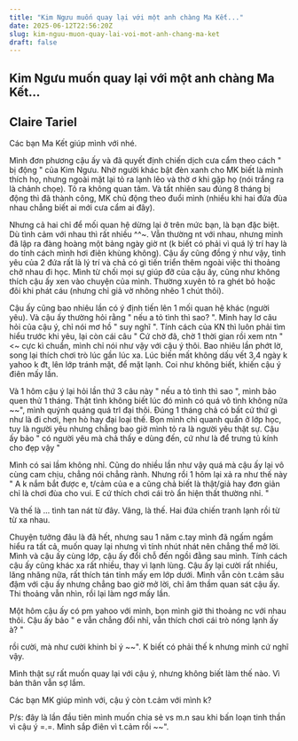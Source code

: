 ```yaml
---
title: "Kim Ngưu muốn quay lại với một anh chàng Ma Kết..."
date: 2025-06-12T22:56:20Z
slug: kim-nguu-muon-quay-lai-voi-mot-anh-chang-ma-ket
draft: false
---
```


## Kim Ngưu muốn quay lại với một anh chàng Ma Kết...

## Claire Tariel

Các bạn Ma Kết giúp mình với nhé.
 
Mình đơn phương cậu ấy và đã quyết định chiến dịch cưa cẩm theo cách " bị động " của Kim Ngưu. Nhờ người khác bật đèn xanh cho MK biết là mình thích họ, nhưng ngoài mặt lại tỏ ra lạnh lẽo và thờ ơ khi gặp họ (nói trắng ra là chảnh chọe). Tỏ ra không quan tâm. Và tất nhiên sau đúng 8 tháng bị động thì đã thành công, MK chủ động theo đuổi mình (nhiều khi hai đứa đùa nhau chẳng biết ai mới cưa cẩm ai đây).
 
Nhưng cả hai chỉ để mối quan hệ dừng lại ở trên mức bạn, là bạn đặc biệt. Dù tình cảm với nhau thì rất nhiều ^^~. Vẫn thường nt với nhau, nhưng mình đã lập ra đàng hoàng một bảng ngày giờ nt (k biết có phải vì quá lý trí hay là do tính cách mình hơi điên khùng không). Cậu ấy cũng đồng ý như vậy, tình yêu của 2 đứa rất là lý trí và chả có gì tiến triển thêm ngoài việc thi thoảng chở nhau đi học. Mình từ chối mọi sự giúp đỡ của cậu ấy, cũng như không thích cậu ấy xen vào chuyện của mình. Thường xuyên tỏ ra ghét bỏ hoặc đôi khi phát cáu (nhưng chỉ giả vờ nhõng nhẽo 1 chút thôi).
 
Cậu ấy cũng bao nhiêu lần có ý định tiến lên 1 mối quan hệ khác (người yêu). Và cậu ấy thường hỏi rằng " nếu a tỏ tình thì sao? ". Mình hay lơ câu hỏi của cậu ý, chỉ nói mơ hồ " suy nghĩ ". Tính cách của KN thì luôn phải tìm hiểu trước khi yêu, lại còn cái câu " Cứ chờ đã, chờ 1 thời gian rồi xem ntn " <~ cực kì chuẩn, mình chỉ nói như vậy với cậu ý thôi. Bao nhiêu lần phớt lờ, song lại thích chơi trò lúc gần lúc xa. Lúc biến mất không dấu vết 3,4 ngày k yahoo k đt, lên lớp tránh mặt, để mặt lạnh. Coi như không biết, khiến cậu ý điên mấy lần. 
 
Và 1 hôm cậu ý lại hỏi lần thứ 3 câu này " nếu a tỏ tình thì sao ", mình bảo quen thử 1 tháng. Thật tình không biết lúc đó mình có quá vô tình không nữa ~~", mình quýnh quáng quá trl đại thôi. Đúng 1 tháng chả có bất cứ thứ gì như là đi chơi, hẹn hò hay đại loại thế. Bọn mình chỉ quanh quẩn ở lớp học, tuy là người yêu nhưng chẳng bao giờ mình tỏ ra là người yêu thật sự. Cậu ấy bảo " có người yêu mà chả thấy e dùng đến, cứ như là để trưng tủ kính cho đẹp vậy "
 
Mình có sai lầm không nhỉ. Cũng do nhiều lần như vậy quá mà cậu ấy lại vô cùng cam chịu, chẳng nói chẳng rành. Nhưng rồi 1 hôm lại xả ra như thế này " A k nắm bắt được e, t/cảm của e a cũng chả biết là thật/giả hay đơn giản chỉ là chơi đùa cho vui. E cứ thích chơi cái trò ẩn hiện thất thường nhỉ. "
 
Và thế là ... tình tan nát từ đây. Vâng, là thế. Hai đứa chiến tranh lạnh rồi từ từ xa nhau.
 
Chuyện tưởng đâu là đã hết, nhưng sau 1 năm c.tay mình đã ngấm ngầm hiểu ra tất cả, muốn quay lại nhưng vì tính nhút nhát nên chẳng thể mở lời. Mình và cậu ấy cùng lớp, cậu ấy đổi chỗ đến ngồi đằng sau mình. Tính cách cậu ấy cũng khác xa rất nhiều, thay vì lạnh lùng. Cậu ấy lại cười rất nhiều, lăng nhăng nữa, rất thích tán tỉnh mấy em lớp dưới. Mình vẫn còn t.cảm sâu đậm với cậu ấy nhưng chẳng bao giờ mở lời, chỉ âm thầm quan sát cậu ấy. Thi thoảng vẫn nhìn, rồi lại làm ngơ mấy lần.
 
Một hôm cậu ấy có pm yahoo với mình, bọn mình giờ thi thoảng nc với nhau thôi. Cậu ấy bảo " e vẫn chẳng đổi nhỉ, vẫn thích chơi cái trò nóng lạnh ấy à? "
 
rồi cười, mà như cười khinh bỉ ý ~~". K biết có phải thế k nhưng mình cứ nghĩ vậy.
 
Mình thật sự rất muốn quay lại với cậu ý, nhưng không biết làm thế nào. Vì bản thân vẫn sợ lắm. 
 
Các bạn MK giúp mình với, cậu ý còn t.cảm với mình k?
 
P/s: đây là lần đầu tiên mình muốn chia sẻ vs m.n sau khi bấn loạn tinh thần vì cậu ý =.=. Mình sắp điên vì t.cảm rồi ~~".